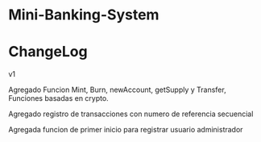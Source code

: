 # Mini-Banking-System

# ChangeLog

v1

Agregado Funcion Mint, Burn, newAccount, getSupply y Transfer, Funciones basadas en crypto.

Agregado registro de transacciones con numero de referencia secuencial

Agregada funcion de primer inicio para registrar usuario administrador
